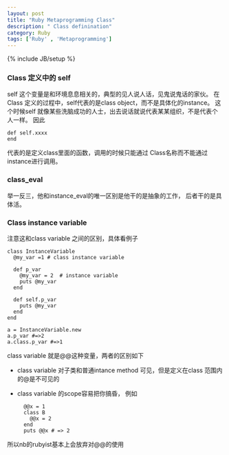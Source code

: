 ```yaml
---
layout: post
title: "Ruby Metaprogramming Class"
description: " Class definination"
category: Ruby 
tags: ['Ruby' , 'Metaprogramming']
---
```

{% include JB/setup %}

### Class 定义中的 self
self 这个变量是和环境息息相关的，典型的见人说人话，见鬼说鬼话的家伙。
在Class 定义的过程中，self代表的是class object，而不是具体化的instance。
这个时候self 就像某些洗脑成功的人士，出去说话就说代表某某组织，不是代表个人一样。
因此

    def self.xxxx
    end

代表的是定义class里面的函数，调用的时候只能通过 Class名称而不能通过instance进行调用。

### class_eval
举一反三，他和instance_eval的唯一区别是他干的是抽象的工作， 后者干的是具体活。

### Class instance variable
注意这和class variable 之间的区别，具体看例子

    class InstanceVariable
      @my_var =1 # class instance variable

      def p_var
        @my_var = 2  # instance variable
        puts @my_var    
      end

      def self.p_var
        puts @my_var   
      end
    end

    a = InstanceVariable.new
    a.p_var #=>2
    a.class.p_var #=>1

class variable 就是@@这种变量，两者的区别如下

* class variable 对子类和普通intance method 可见，但是定义在class 范围内的@是不可见的
* class variable 的scope容易把你搞昏， 例如

        @@x = 1  
        class B   
          @@x = 2  
        end  
        puts @@x # => 2  

所以nb的rubyist基本上会放弃对@@的使用